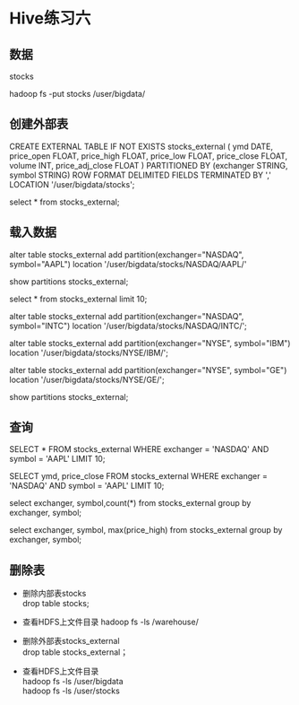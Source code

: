 # Hive练习六

## 数据
stocks

hadoop fs -put stocks /user/bigdata/

## 创建外部表
CREATE EXTERNAL TABLE IF NOT EXISTS stocks\_external (
          ymd             DATE,
          price\_open      FLOAT, 
          price\_high      FLOAT,
          price\_low       FLOAT,
          price\_close     FLOAT,
          volume            INT,
          price\_adj\_close FLOAT
          )
          PARTITIONED BY (exchanger STRING, symbol STRING)
          ROW FORMAT DELIMITED FIELDS TERMINATED BY ','
          LOCATION '/user/bigdata/stocks';


select * from stocks_external;

## 载入数据
alter table stocks\_external add partition(exchanger="NASDAQ", symbol="AAPL") location '/user/bigdata/stocks/NASDAQ/AAPL/'

show partitions stocks\_external;

select * from stocks\_external limit 10;


alter table stocks\_external add partition(exchanger="NASDAQ", symbol="INTC") location '/user/bigdata/stocks/NASDAQ/INTC/';

alter table stocks\_external add partition(exchanger="NYSE", symbol="IBM") location '/user/bigdata/stocks/NYSE/IBM/';

alter table stocks\_external add partition(exchanger="NYSE", symbol="GE") location '/user/bigdata/stocks/NYSE/GE/';

show partitions stocks\_external;

## 查询
SELECT * FROM stocks\_external WHERE exchanger = 'NASDAQ' AND symbol = 'AAPL' LIMIT 10;

SELECT ymd, price\_close FROM stocks\_external WHERE exchanger = 'NASDAQ' AND symbol = 'AAPL' LIMIT 10;

select exchanger, symbol,count(*) from stocks\_external group by exchanger, symbol;

select exchanger, symbol, max(price\_high) from stocks\_external group by exchanger, symbol;

## 删除表
* 删除内部表stocks  
drop table stocks;

* 查看HDFS上文件目录
hadoop fs -ls /warehouse/

* 删除外部表stocks\_external  
drop table stocks\_external；

* 查看HDFS上文件目录  
hadoop fs -ls /user/bigdata  
hadoop fs -ls /user/stocks


